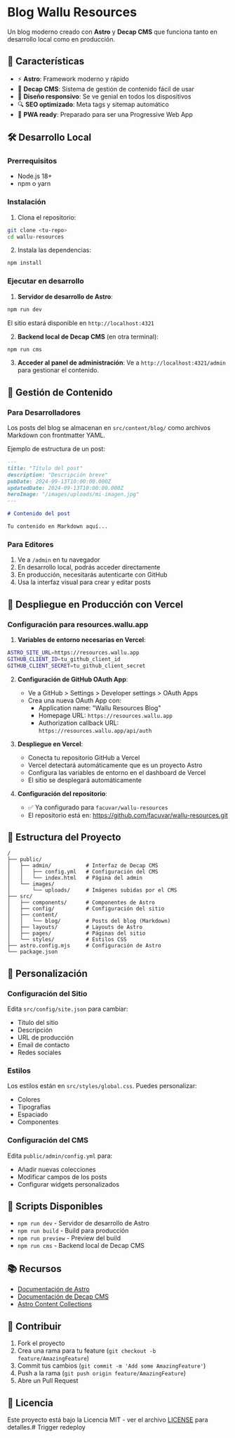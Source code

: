 # Blog Wallu Resources

Un blog moderno creado con **Astro** y **Decap CMS** que funciona tanto en desarrollo local como en producción.

## 🚀 Características

- ⚡ **Astro**: Framework moderno y rápido
- 📝 **Decap CMS**: Sistema de gestión de contenido fácil de usar
- 🎨 **Diseño responsivo**: Se ve genial en todos los dispositivos
- 🔍 **SEO optimizado**: Meta tags y sitemap automático
- 📱 **PWA ready**: Preparado para ser una Progressive Web App

## 🛠️ Desarrollo Local

### Prerrequisitos

- Node.js 18+ 
- npm o yarn

### Instalación

1. Clona el repositorio:
```bash
git clone <tu-repo>
cd wallu-resources
```

2. Instala las dependencias:
```bash
npm install
```

### Ejecutar en desarrollo

1. **Servidor de desarrollo de Astro**:
```bash
npm run dev
```
El sitio estará disponible en `http://localhost:4321`

2. **Backend local de Decap CMS** (en otra terminal):
```bash
npm run cms
```

3. **Acceder al panel de administración**:
Ve a `http://localhost:4321/admin` para gestionar el contenido.

## 📝 Gestión de Contenido

### Para Desarrolladores

Los posts del blog se almacenan en `src/content/blog/` como archivos Markdown con frontmatter YAML.

Ejemplo de estructura de un post:
```markdown
---
title: "Título del post"
description: "Descripción breve"
pubDate: 2024-09-13T10:00:00.000Z
updatedDate: 2024-09-13T10:00:00.000Z
heroImage: "/images/uploads/mi-imagen.jpg"
---

# Contenido del post

Tu contenido en Markdown aquí...
```

### Para Editores

1. Ve a `/admin` en tu navegador
2. En desarrollo local, podrás acceder directamente
3. En producción, necesitarás autenticarte con GitHub
4. Usa la interfaz visual para crear y editar posts

## 🚀 Despliegue en Producción con Vercel

### Configuración para resources.wallu.app

1. **Variables de entorno necesarias en Vercel**:
```bash
ASTRO_SITE_URL=https://resources.wallu.app
GITHUB_CLIENT_ID=tu_github_client_id
GITHUB_CLIENT_SECRET=tu_github_client_secret
```

2. **Configuración de GitHub OAuth App**:
   - Ve a GitHub > Settings > Developer settings > OAuth Apps
   - Crea una nueva OAuth App con:
     - Application name: "Wallu Resources Blog"
     - Homepage URL: `https://resources.wallu.app`
     - Authorization callback URL: `https://resources.wallu.app/api/auth`

3. **Despliegue en Vercel**:
   - Conecta tu repositorio GitHub a Vercel
   - Vercel detectará automáticamente que es un proyecto Astro
   - Configura las variables de entorno en el dashboard de Vercel
   - El sitio se desplegará automáticamente

4. **Configuración del repositorio**:
   - ✅ Ya configurado para `facuvar/wallu-resources`
   - El repositorio está en: https://github.com/facuvar/wallu-resources.git

## 📁 Estructura del Proyecto

```
/
├── public/
│   ├── admin/           # Interfaz de Decap CMS
│   │   ├── config.yml   # Configuración del CMS
│   │   └── index.html   # Página del admin
│   └── images/
│       └── uploads/     # Imágenes subidas por el CMS
├── src/
│   ├── components/      # Componentes de Astro
│   ├── config/          # Configuración del sitio
│   ├── content/
│   │   └── blog/        # Posts del blog (Markdown)
│   ├── layouts/         # Layouts de Astro
│   ├── pages/           # Páginas del sitio
│   └── styles/          # Estilos CSS
├── astro.config.mjs     # Configuración de Astro
└── package.json
```

## 🎨 Personalización

### Configuración del Sitio

Edita `src/config/site.json` para cambiar:
- Título del sitio
- Descripción
- URL de producción
- Email de contacto
- Redes sociales

### Estilos

Los estilos están en `src/styles/global.css`. Puedes personalizar:
- Colores
- Tipografías
- Espaciado
- Componentes

### Configuración del CMS

Edita `public/admin/config.yml` para:
- Añadir nuevas colecciones
- Modificar campos de los posts
- Configurar widgets personalizados

## 🔧 Scripts Disponibles

- `npm run dev` - Servidor de desarrollo de Astro
- `npm run build` - Build para producción
- `npm run preview` - Preview del build
- `npm run cms` - Backend local de Decap CMS

## 📚 Recursos

- [Documentación de Astro](https://docs.astro.build)
- [Documentación de Decap CMS](https://decapcms.org/docs/)
- [Astro Content Collections](https://docs.astro.build/en/guides/content-collections/)

## 🤝 Contribuir

1. Fork el proyecto
2. Crea una rama para tu feature (`git checkout -b feature/AmazingFeature`)
3. Commit tus cambios (`git commit -m 'Add some AmazingFeature'`)
4. Push a la rama (`git push origin feature/AmazingFeature`)
5. Abre un Pull Request

## 📄 Licencia

Este proyecto está bajo la Licencia MIT - ver el archivo [LICENSE](LICENSE) para detalles.#   T r i g g e r   r e d e p l o y  
 